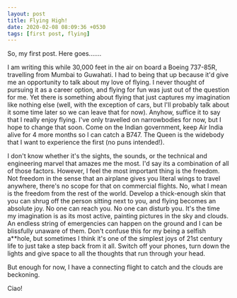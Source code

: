 ```yaml
---
layout: post
title: Flying High!
date: 2020-02-08 08:09:36 +0530
tags: [first post, flying]
---
```

So, my first post. Here goes.......

I am writing this while 30,000 feet in the air on board a Boeing 737-85R, travelling from Mumbai to Guwahati. I had to being that up because it'd give me an opportunity to talk about my love of flying. I never thought of pursuing it as a career option, and flying for fun was just out of the question for me. Yet there is something about flying that just captures my imagination like nothing else (well, with the exception of cars, but I'll probably talk about it some time later so we can leave that for now). Anyhow, suffice it to say that I really enjoy flying. I've only travelled on narrowbodies for now, but I hope to change that soon. Come on the Indian government, keep Air India alive for 4 more months so I can catch a B747. The Queen is the widebody that I want to experience the first (no puns intended!).

I don't know whether it's the sights, the sounds, or the technical and engineering marvel that amazes me the most. I'd say its a combination of all of those factors. However, I feel the most important thing is the freedom. Not freedom in the sense that an airplane gives you literal wings to travel anywhere, there's no scope for that on commercial flights. No, what I mean is the freedom from the rest of the world. Develop a thick-enough skin that you can shrug off the person sitting next to you, and flying becomes an absolute joy. No one can reach you. No one can disturb you. It's the time my imagination is as its most active, painting pictures in the sky and clouds. An endless string of emergencies can happen on the ground and I can be blissfully unaware of them. Don't confuse this for my being a selfish a\*\*hole, but sometimes I think it's one of the simplest joys of 21st century life to just take a step back from it all. Switch off your phones, turn down the lights and give space to all the thoughts that run through your head.

But enough for now, I have a connecting flight to catch and the clouds are beckoning.

Ciao!
